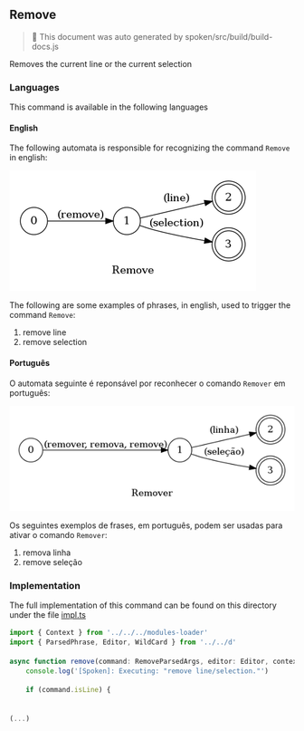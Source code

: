 ## Remove

> 🤖 This document was auto generated by spoken/src/build/build-docs.js

Removes the current line or the current selection

### Languages

This command is available in the following languages

#### English

The following automata is responsible for recognizing the command `Remove` in english:

![English](phrase_en-US.png)

The following are some examples of phrases, in english, used to trigger the command `Remove`:

1. remove line
2. remove selection

#### Português

O automata seguinte é reponsável por reconhecer o comando `Remover` em português:

![Português](phrase_pt-BR.png)

Os seguintes exemplos de frases, em português, podem ser usadas para ativar o comando `Remover`:

1. remova linha
2. remove seleção

### Implementation

The full implementation of this command can be found on this directory under the file [impl.ts](impl.ts)

```typescript
import { Context } from '../../../modules-loader'
import { ParsedPhrase, Editor, WildCard } from '../../d'

async function remove(command: RemoveParsedArgs, editor: Editor, context: Context) {
    console.log('[Spoken]: Executing: "remove line/selection."')

    if (command.isLine) {
        

(...)
```